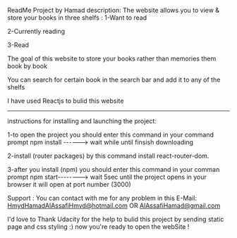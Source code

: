 ReadMe Project by Hamad
description:
The website allows you to view & store your books in three shelfs :
1-Want to read



2-Currently reading



3-Read



The goal of this website to store your books rather than memories them book by book

You can search for certain book in the search bar and add it to any of the  shelfs

I have used Reactjs to bulid this website


-------------------------------------------------------
 instructions for installing and launching the project:

1-to open the project you should enter this command in your command prompt
   npm install ------> wait while until finsish downloading



2-install (router packages) by this command install react-router-dom.



3-after you install (npm) you should enter this command in your comman prompt
	npm start--------> wait 5sec until the project opens in your browser it will open at port number (3000)


Support : 
You can contact with me for any problem in this E-Mail: HmydHamadAlAssafiHmyd@hotmail.com
OR
AlAssafiHamad@gmail.com

I'd love to Thank Udacity for the help to bulid this project by sending static page and css styling :)
now you're ready to open the webSite !
